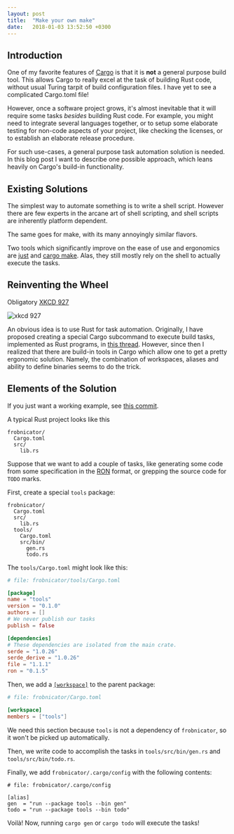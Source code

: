 ```yaml
---
layout: post
title:  "Make your own make"
date:   2018-01-03 13:52:50 +0300
---
```


## Introduction

One of my favorite features of [Cargo] is that it is **not** a general purpose
build tool. This allows Cargo to really excel at the task of building Rust code,
without usual Turing tarpit of build configuration files. I have yet to see a
complicated Cargo.toml file!

[Cargo]: https://doc.rust-lang.org/cargo/

However, once a software project grows, it's almost inevitable that it will
require some tasks *besides* building Rust code. For example, you might need to
integrate several languages together, or to setup some elaborate testing for
non-code aspects of your project, like checking the licenses, or to establish an
elaborate release procedure.

For such use-cases, a general purpose task automation solution is needed. In
this blog post I want to describe one possible approach, which leans heavily on
Cargo's build-in functionality.


## Existing Solutions

The simplest way to automate something is to write a shell script. However there
are few experts in the arcane art of shell scripting, and shell scripts are
inherently platform dependent.

The same goes for make, with its many annoyingly similar flavors.

Two tools which significantly improve on the ease of use and ergonomics are
[just] and [cargo make]. Alas, they still mostly rely on the shell to actually
execute the tasks.

[just]: https://github.com/casey/just
[cargo make]: https://github.com/sagiegurari/cargo-make


## Reinventing the Wheel

Obligatory [XKCD 927](https://xkcd.com/927/)

![xkcd 927](https://imgs.xkcd.com/comics/standards.png)

An obvious idea is to use Rust for task automation. Originally, I have proposed
creating a special Cargo subcommand to execute build tasks, implemented as Rust
programs, in [this
thread](https://users.rust-lang.org/t/idea-for-a-crate-tool-cargo-task/15300/).
However, since then I realized that there are build-in tools in Cargo which
allow one to get a pretty ergonomic solution. Namely, the combination of
workspaces, aliases and ability to define binaries seems to do the trick.


## Elements of the Solution

If you just want a working example, see [this
commit](https://github.com/matklad/libsyntax2/commit/bb381a7ff7a21cad98d80005a81f2586684f80a0).

A typical Rust project looks like this

~~~
frobnicator/
  Cargo.toml
  src/
    lib.rs
~~~

Suppose that we want to add a couple of tasks, like generating some code from
some specification in the [RON](https://github.com/ron-rs/ron) format, or
grepping the source code for `TODO` marks.

First, create a special `tools` package:

~~~
frobnicator/
  Cargo.toml
  src/
    lib.rs
  tools/
    Cargo.toml
    src/bin/
      gen.rs
      todo.rs
~~~


The `tools/Cargo.toml` might look like this:

~~~TOML
# file: frobnicator/tools/Cargo.toml

[package]
name = "tools"
version = "0.1.0"
authors = []
# We never publish our tasks
publish = false

[dependencies]
# These dependencies are isolated from the main crate. 
serde = "1.0.26"
serde_derive = "1.0.26"
file = "1.1.1"
ron = "0.1.5"
~~~

Then, we add a
[`[workspace]`](https://doc.rust-lang.org/cargo/reference/manifest.html#the-workspace-section)
to the parent package:

~~~TOML
# file: frobnicator/Cargo.toml

[workspace]
members = ["tools"]
~~~

We need this section because `tools` is not a dependency of `frobnicator`, so it
won't be picked up automatically.

Then, we write code to accomplish the tasks in `tools/src/bin/gen.rs` and
`tools/src/bin/todo.rs`.

Finally, we add `frobnicator/.cargo/config` with the following contents:

~~~
# file: frobnicator/.cargo/config

[alias]
gen  = "run --package tools --bin gen"
todo = "run --package tools --bin todo"
~~~

Voilà! Now, running `cargo gen` or `cargo todo` will execute the tasks!
